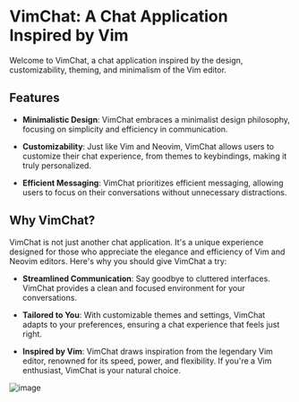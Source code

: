 # VimChat: A Chat Application Inspired by Vim

Welcome to VimChat, a chat application inspired by the design, customizability, theming, and minimalism of the Vim editor.

## Features

- **Minimalistic Design**: VimChat embraces a minimalist design philosophy, focusing on simplicity and efficiency in communication.
  
- **Customizability**: Just like Vim and Neovim, VimChat allows users to customize their chat experience, from themes to keybindings, making it truly personalized.

- **Efficient Messaging**: VimChat prioritizes efficient messaging, allowing users to focus on their conversations without unnecessary distractions.

## Why VimChat?

VimChat is not just another chat application. It's a unique experience designed for those who appreciate the elegance and efficiency of Vim and Neovim editors. Here's why you should give VimChat a try:

- **Streamlined Communication**: Say goodbye to cluttered interfaces. VimChat provides a clean and focused environment for your conversations.

- **Tailored to You**: With customizable themes and settings, VimChat adapts to your preferences, ensuring a chat experience that feels just right.

- **Inspired by Vim**: VimChat draws inspiration from the legendary Vim editor, renowned for its speed, power, and flexibility. If you're a Vim enthusiast, VimChat is your natural choice.

![image](https://github.com/kryptokazz/VimChat/assets/92654627/8f02cb8b-f81f-41df-b6ae-65ebef453791)



